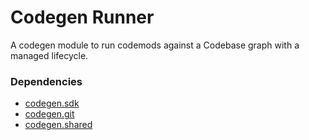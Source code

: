 # Codegen Runner
A codegen module to run codemods against a Codebase graph with a managed lifecycle.

### Dependencies
- [codegen.sdk](https://github.com/codegen-sh/codegen-sdk/tree/develop/src/codegen/sdk)
- [codegen.git](https://github.com/codegen-sh/codegen-sdk/tree/develop/src/codegen/git)
- [codegen.shared](https://github.com/codegen-sh/codegen-sdk/tree/develop/src/codegen/shared)
